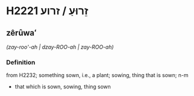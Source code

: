 # H2221 זֵרוּעַ / זרוע

## zêrûwaʻ

_(zay-roo'-ah | dzay-ROO-ah | zay-ROO-ah)_

### Definition

from H2232; something sown, i.e., a plant; sowing, thing that is sown; n-m

- that which is sown, sowing, thing sown
